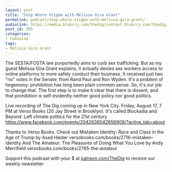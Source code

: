 ```yaml
---
layout: post
title: "Stop Whore Stigma with Melissa Gira Grant"
permalink: podcast/stop-whore-stigma-with-melissa-gira-grant/
audiolink: https://media.blubrry.com/thedig/content.blubrry.com/thedig/The_Dig_-_EP_135_-_GrantSESTA.mp3
post_id: 565
categories: 
- Feminism
tags: 
- Melissa Gira Grant
---
```


The SESTA/FOSTA law purportedly aims to curb sex trafficking. But as my guest Melissa Gira Grant explains, it actually denies sex workers access to online platforms to more safely conduct their business. It received just two "no" votes in the Senate: from Rand Paul and Ron Wyden. It's a problem of hegemony: prohibition has long been plain common sense. So, it's our job to change that. The first step is to make it clear that there is dissent, and that prohibition is self-evidently neither good policy nor good politics.

Live recording of The Dig coming up in New York City. Friday, August 17, 7 PM at Verso Books (20 Jay Street in Brooklyn). It's called Blockadia and Beyond: Left climate politics for the 21st century https://www.facebook.com/events/2042636042656908/?active_tab=about

Thanks to Verso Books. Check out Mistaken Identity: Race and Class in the Age of Trump by Asad Haider versobooks.com/books/2716-mistaken-identity And The Amateur: The Pleasures of Doing What You Love by Andy Merrifield versobooks.com/books/2765-the-amateur

Support this podcast with your $ at [patreon.com/TheDig](http://www.patreon.com/TheDig)  to receive our weekly newsletter